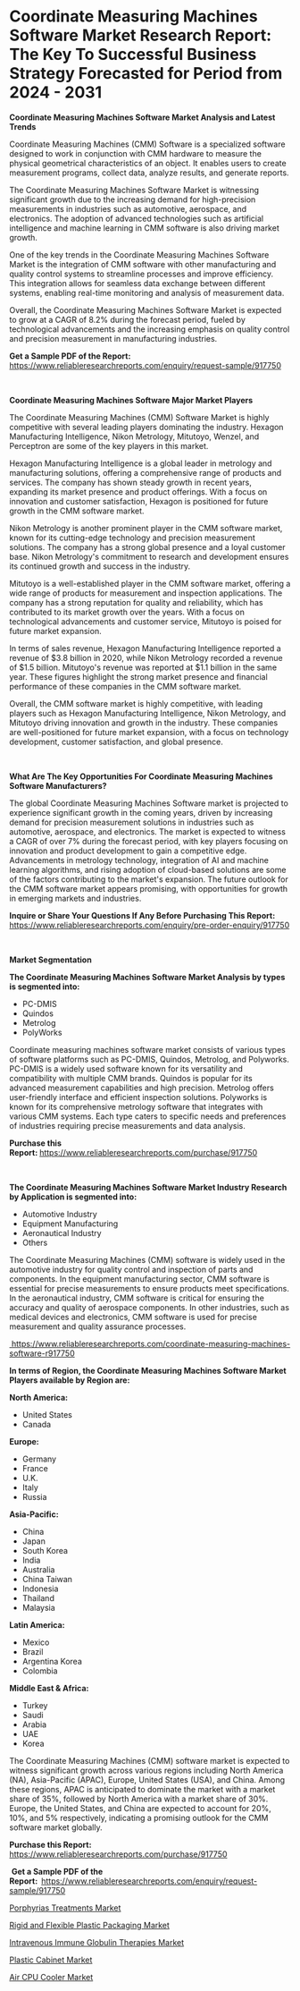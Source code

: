 <p><h1>Coordinate Measuring Machines Software Market Research Report: The Key To Successful Business Strategy Forecasted for Period from 2024 - 2031</h1></p><p><strong>Coordinate Measuring Machines Software Market Analysis and Latest Trends</strong></p>
<p><p>Coordinate Measuring Machines (CMM) Software is a specialized software designed to work in conjunction with CMM hardware to measure the physical geometrical characteristics of an object. It enables users to create measurement programs, collect data, analyze results, and generate reports.</p><p>The Coordinate Measuring Machines Software Market is witnessing significant growth due to the increasing demand for high-precision measurements in industries such as automotive, aerospace, and electronics. The adoption of advanced technologies such as artificial intelligence and machine learning in CMM software is also driving market growth.</p><p>One of the key trends in the Coordinate Measuring Machines Software Market is the integration of CMM software with other manufacturing and quality control systems to streamline processes and improve efficiency. This integration allows for seamless data exchange between different systems, enabling real-time monitoring and analysis of measurement data.</p><p>Overall, the Coordinate Measuring Machines Software Market is expected to grow at a CAGR of 8.2% during the forecast period, fueled by technological advancements and the increasing emphasis on quality control and precision measurement in manufacturing industries.</p></p>
<p><strong>Get a Sample PDF of the Report:&nbsp;</strong> <a href="https://www.reliableresearchreports.com/enquiry/request-sample/917750">https://www.reliableresearchreports.com/enquiry/request-sample/917750</a></p>
<p>&nbsp;</p>
<p><strong>Coordinate Measuring Machines Software Major Market Players</strong></p>
<p><p>The Coordinate Measuring Machines (CMM) Software Market is highly competitive with several leading players dominating the industry. Hexagon Manufacturing Intelligence, Nikon Metrology, Mitutoyo, Wenzel, and Perceptron are some of the key players in this market.</p><p>Hexagon Manufacturing Intelligence is a global leader in metrology and manufacturing solutions, offering a comprehensive range of products and services. The company has shown steady growth in recent years, expanding its market presence and product offerings. With a focus on innovation and customer satisfaction, Hexagon is positioned for future growth in the CMM software market.</p><p>Nikon Metrology is another prominent player in the CMM software market, known for its cutting-edge technology and precision measurement solutions. The company has a strong global presence and a loyal customer base. Nikon Metrology's commitment to research and development ensures its continued growth and success in the industry.</p><p>Mitutoyo is a well-established player in the CMM software market, offering a wide range of products for measurement and inspection applications. The company has a strong reputation for quality and reliability, which has contributed to its market growth over the years. With a focus on technological advancements and customer service, Mitutoyo is poised for future market expansion.</p><p>In terms of sales revenue, Hexagon Manufacturing Intelligence reported a revenue of $3.8 billion in 2020, while Nikon Metrology recorded a revenue of $1.5 billion. Mitutoyo's revenue was reported at $1.1 billion in the same year. These figures highlight the strong market presence and financial performance of these companies in the CMM software market.</p><p>Overall, the CMM software market is highly competitive, with leading players such as Hexagon Manufacturing Intelligence, Nikon Metrology, and Mitutoyo driving innovation and growth in the industry. These companies are well-positioned for future market expansion, with a focus on technology development, customer satisfaction, and global presence.</p></p>
<p>&nbsp;</p>
<p><strong>What Are The Key Opportunities For Coordinate Measuring Machines Software Manufacturers?</strong></p>
<p><p>The global Coordinate Measuring Machines Software market is projected to experience significant growth in the coming years, driven by increasing demand for precision measurement solutions in industries such as automotive, aerospace, and electronics. The market is expected to witness a CAGR of over 7% during the forecast period, with key players focusing on innovation and product development to gain a competitive edge. Advancements in metrology technology, integration of AI and machine learning algorithms, and rising adoption of cloud-based solutions are some of the factors contributing to the market's expansion. The future outlook for the CMM software market appears promising, with opportunities for growth in emerging markets and industries.</p></p>
<p><strong>Inquire or Share Your Questions If Any Before Purchasing This Report:</strong> <a href="https://www.reliableresearchreports.com/enquiry/pre-order-enquiry/917750">https://www.reliableresearchreports.com/enquiry/pre-order-enquiry/917750</a></p>
<p>&nbsp;</p>
<p><strong>Market Segmentation</strong></p>
<p><strong>The Coordinate Measuring Machines Software Market Analysis by types is segmented into:</strong></p>
<p><ul><li>PC-DMIS</li><li>Quindos</li><li>Metrolog</li><li>PolyWorks</li></ul></p>
<p><p>Coordinate measuring machines software market consists of various types of software platforms such as PC-DMIS, Quindos, Metrolog, and Polyworks. PC-DMIS is a widely used software known for its versatility and compatibility with multiple CMM brands. Quindos is popular for its advanced measurement capabilities and high precision. Metrolog offers user-friendly interface and efficient inspection solutions. Polyworks is known for its comprehensive metrology software that integrates with various CMM systems. Each type caters to specific needs and preferences of industries requiring precise measurements and data analysis.</p></p>
<p><strong>Purchase this Report:&nbsp;</strong><a href="https://www.reliableresearchreports.com/purchase/917750">https://www.reliableresearchreports.com/purchase/917750</a></p>
<p>&nbsp;</p>
<p><strong>The Coordinate Measuring Machines Software Market Industry Research by Application is segmented into:</strong></p>
<p><ul><li>Automotive Industry</li><li>Equipment Manufacturing</li><li>Aeronautical Industry</li><li>Others</li></ul></p>
<p><p>The Coordinate Measuring Machines (CMM) software is widely used in the automotive industry for quality control and inspection of parts and components. In the equipment manufacturing sector, CMM software is essential for precise measurements to ensure products meet specifications. In the aeronautical industry, CMM software is critical for ensuring the accuracy and quality of aerospace components. In other industries, such as medical devices and electronics, CMM software is used for precise measurement and quality assurance processes.</p></p>
<p><a href="https://www.reliableresearchreports.com/coordinate-measuring-machines-software-r917750">&nbsp;https://www.reliableresearchreports.com/coordinate-measuring-machines-software-r917750</a></p>
<p><strong>In terms of Region, the Coordinate Measuring Machines Software Market Players available by Region are:</strong></p>
<p>
    <p> <strong> North America: </strong>
        <ul>
            <li>United States</li>
            <li>Canada</li>
        </ul>
        </p> 
    <p> <strong> Europe: </strong>
        <ul>
            <li>Germany</li>
            <li>France</li>
            <li>U.K.</li>
            <li>Italy</li>
            <li>Russia</li>
        </ul>
        </p> 
    <p> <strong> Asia-Pacific: </strong>
        <ul>
            <li>China</li>
            <li>Japan</li>
            <li>South Korea</li>
            <li>India</li>
            <li>Australia</li>
            <li>China Taiwan</li>
            <li>Indonesia</li>
            <li>Thailand</li>
            <li>Malaysia</li>
        </ul>
        </p> 
    <p> <strong> Latin America: </strong>
        <ul>
            <li>Mexico</li>
            <li>Brazil</li>
            <li>Argentina Korea</li>
            <li>Colombia</li>
        </ul>
        </p> 
    <p> <strong> Middle East & Africa: </strong>
        <ul>
            <li>Turkey</li>
            <li>Saudi</li>
            <li>Arabia</li>
            <li>UAE</li>
            <li>Korea</li>
        </ul>
    </p>
    </p>
<p><p>The Coordinate Measuring Machines (CMM) software market is expected to witness significant growth across various regions including North America (NA), Asia-Pacific (APAC), Europe, United States (USA), and China. Among these regions, APAC is anticipated to dominate the market with a market share of 35%, followed by North America with a market share of 30%. Europe, the United States, and China are expected to account for 20%, 10%, and 5% respectively, indicating a promising outlook for the CMM software market globally.</p></p>
<p><strong>Purchase this Report: </strong><a href="https://www.reliableresearchreports.com/purchase/917750">https://www.reliableresearchreports.com/purchase/917750</a></p>
<p>&nbsp;<strong>Get a Sample PDF of the Report:&nbsp;&nbsp;</strong><a href="https://www.reliableresearchreports.com/enquiry/request-sample/917750">https://www.reliableresearchreports.com/enquiry/request-sample/917750</a></p>
<p><strong></strong></p>
<p><p><a href="https://github.com/adriannay56456/Market-Research-Report-List-1/blob/main/porphyrias-treatments-market.md">Porphyrias Treatments Market</a></p><p><a href="https://github.com/edaunhshhs/Market-Research-Report-List-1/blob/main/rigid-and-flexible-plastic-packaging-market.md">Rigid and Flexible Plastic Packaging Market</a></p><p><a href="https://github.com/carolinehamilton5656/Market-Research-Report-List-1/blob/main/intravenous-immune-globulin-therapies-market.md">Intravenous Immune Globulin Therapies Market</a></p><p><a href="https://www.linkedin.com/pulse/plastic-cabinet-market-global-regional-analysis-focus-nrake?trackingId=kD9NhARPRRODjpiln54JRw%3D%3D">Plastic Cabinet Market</a></p><p><a href="https://www.linkedin.com/pulse/air-cpu-cooler-market-size-share-analysis-growth-qture?trackingId=6trDYTV%2BRwKayXPTRCmTxg%3D%3D">Air CPU Cooler Market</a></p></p>